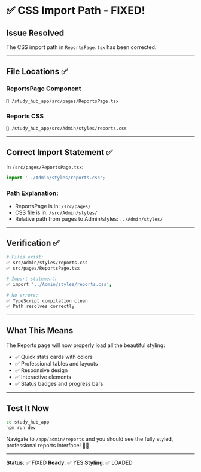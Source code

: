 # ✅ CSS Import Path - FIXED!

## Issue Resolved

The CSS import path in `ReportsPage.tsx` has been corrected.

---

## File Locations ✅

### ReportsPage Component
```
📁 /study_hub_app/src/pages/ReportsPage.tsx
```

### Reports CSS
```
📁 /study_hub_app/src/Admin/styles/reports.css
```

---

## Correct Import Statement ✅

In `/src/pages/ReportsPage.tsx`:

```typescript
import '../Admin/styles/reports.css';
```

### Path Explanation:
- ReportsPage is in: `/src/pages/`
- CSS file is in: `/src/Admin/styles/`
- Relative path from pages to Admin/styles: `../Admin/styles/`

---

## Verification ✅

```bash
# Files exist:
✅ src/Admin/styles/reports.css
✅ src/pages/ReportsPage.tsx

# Import statement:
✅ import '../Admin/styles/reports.css';

# No errors:
✅ TypeScript compilation clean
✅ Path resolves correctly
```

---

## What This Means

The Reports page will now properly load all the beautiful styling:
- ✅ Quick stats cards with colors
- ✅ Professional tables and layouts
- ✅ Responsive design
- ✅ Interactive elements
- ✅ Status badges and progress bars

---

## Test It Now

```bash
cd study_hub_app
npm run dev
```

Navigate to `/app/admin/reports` and you should see the fully styled, professional reports interface! 🎨✨

---

**Status**: ✅ FIXED
**Ready**: ✅ YES
**Styling**: ✅ LOADED

